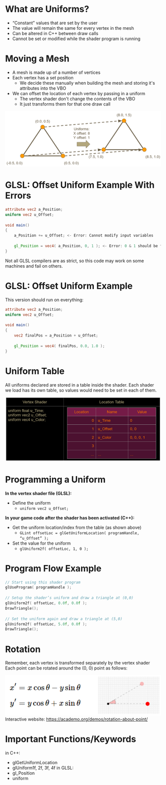 
# What are Uniforms?

- “Constant” values that are set by the user
- The value will remain the same for every vertex in the mesh
- Can be altered in C++ between draw calls
- Cannot be set or modified while the shader program is running

# Moving a Mesh

- A mesh is made up of a number of vertices
- Each vertex has a set position
	- We decide these manually when building the mesh and storing it's attributes into the VBO
- We can offset the location of each vertex by passing in a uniform
	- The vertex shader don't change the contents of the VBO
	- It just transforms them for that one draw call

![VertexShaderOffsetMesh](../Images/VertexShaderOffsetMesh.png)

# GLSL: Offset Uniform Example With Errors

```glsl
attribute vec2 a_Position;
uniform vec2 u_Offset;

void main()
{
    a_Position += u_Offset; <- Error: Cannot modify input variables

    gl_Position = vec4( a_Position, 0, 1 ); <- Error: 0 & 1 should be floats
}
```
Not all GLSL compilers are as strict, so this code may work on some machines and fail on others.

# GLSL: Offset Uniform Example

This version should run on everything:

```glsl
attribute vec2 a_Position;
uniform vec2 u_Offset;

void main()
{
    vec2 finalPos = a_Position + u_Offset;

    gl_Position = vec4( finalPos, 0.0, 1.0 );
}
```

# Uniform Table

All uniforms declared are stored in a table inside the shader.
Each shader we load has its own table, so values would need to be set in each of them.

![VertexShaderUniformTable](../Images/VertexShaderUniformTable.png)

# Programming a Uniform

**In the vertex shader file (GLSL):**
- Define the uniform
	- `uniform vec2 u_Offset;`

**In your game code after the shader has been activated (C++):**
- Get the uniform location/index from the table (as shown above)
	- `GLint offsetLoc = glGetUniformLocation( programHandle, “u_Offset” );`
- Set the value for the uniform
	- `glUniform2f( offsetLoc, 1, 0 );`

# Program Flow Example

```c++
// Start using this shader program
glUseProgram( programHandle );

// Setup the shader’s uniform and draw a triangle at (0,0)
glUniform2f( offsetLoc, 0.0f, 0.0f );
DrawTriangle();

// Set the uniform again and draw a triangle at (5,0)
glUniform2f( offsetLoc, 5.0f, 0.0f );
DrawTriangle();
```

# Rotation

Remember, each vertex is transformed separately by the vertex shader
Each point can be rotated around the (0, 0) point as follows:

![Rotation](../Images/Rotation.png)
Interactive website: https://academo.org/demos/rotation-about-point/

# Important Functions/Keywords

in C++:
- glGetUniformLocation
- glUniform1f, 2f, 3f, 4f
in GLSL:
- gl_Position
- uniform
